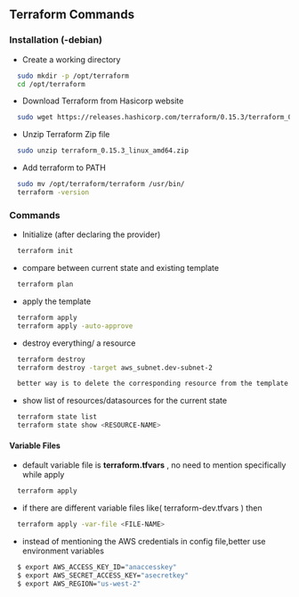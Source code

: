 
## Terraform Commands
### Installation (-debian)
- Create a working directory
```bash
  sudo mkdir -p /opt/terraform
  cd /opt/terraform 
```
- Download Terraform from Hasicorp website
```bash
  sudo wget https://releases.hashicorp.com/terraform/0.15.3/terraform_0.15.3_linux_amd64.zip
```

- Unzip Terraform Zip file
```bash
  sudo unzip terraform_0.15.3_linux_amd64.zip
```

- Add terraform to PATH
```bash
  sudo mv /opt/terraform/terraform /usr/bin/
  terraform -version
```
### Commands
- Initialize (after declaring the provider)

```bash
  terraform init
```
- compare between current state and existing template
```bash
  terraform plan
```    
- apply the template 

```bash
  terraform apply
  terraform apply -auto-approve
```
- destroy everything/ a resource 

```bash
  terraform destroy
  terraform destroy -target aws_subnet.dev-subnet-2

  better way is to delete the corresponding resource from the template and apply Terraform config file
```
- show list of resources/datasources for the current state

```bash
  terraform state list
  terraform state show <RESOURCE-NAME>
```
#### Variable Files
- default variable file is **terraform.tfvars** , no need to mention specifically while apply

```bash
  terraform apply
```
- if there are different variable files like( terraform-dev.tfvars ) then

```bash
  terraform apply -var-file <FILE-NAME>
```
- instead of mentioning the AWS credentials in config file,better use environment variables

```bash
  $ export AWS_ACCESS_KEY_ID="anaccesskey"
  $ export AWS_SECRET_ACCESS_KEY="asecretkey"
  $ export AWS_REGION="us-west-2"
```

